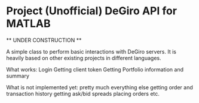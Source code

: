 # Project (Unofficial) DeGiro API for MATLAB

** UNDER CONSTRUCTION **

A simple class to perform basic interactions with DeGiro servers.
It is heavily based on other existing projects in different languages. 

What works:
Login
Getting client token
Getting Portfolio information and summary

What is not implemented yet:
pretty much everything else
getting order and transaction history
getting ask/bid spreads
placing orders
etc.
